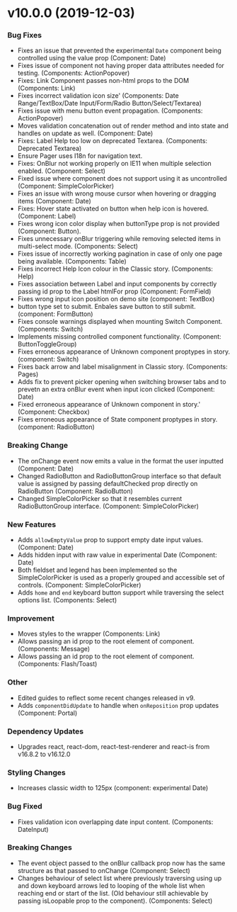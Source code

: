 # v10.0.0 (2019-12-03)
### Bug Fixes
* Fixes an issue that prevented the experimental `Date` component being controlled using the value prop (Component: Date)
* Fixes issue of component not having proper data attributes needed for testing. (Components: ActionPopover)
* Fixes: Link Component passes non-html props to the DOM (Components: Link)
* Fixes incorrect validation icon size' (Components: Date Range/TextBox/Date Input/Form/Radio Button/Select/Textarea)
* Fixes issue with menu button event propagation. (Components: ActionPopover)
* Moves validation concatenation out of render method and into state and handles on update as well. (Component: Date)
* Fixes: Label Help too low on deprecated Textarea. (Components: Deprecated Textarea)
* Ensure Pager uses I18n for navigation text.
* Fixes: OnBlur not working properly on IE11 when multiple selection enabled. (Component: Select)
* Fixed issue where component does not support using it as uncontrolled (Component: SimpleColorPicker)
* Fixes an issue with wrong mouse cursor when hovering or dragging items (Component: Date)
* Fixes: Hover state activated on button when help icon is hovered. (Component: Label)
* Fixes wrong icon color display when buttonType prop is not provided (Component: Button).
* Fixes unnecessary onBlur triggering while removing selected items in multi-select mode. (Components: Select)
* Fixes issue of incorrectly working pagination in case of only one page being available. (Components: Table)
* Fixes incorrect Help Icon colour in the Classic story. (Components: Help)
* Fixes association between Label and input components by correctly passing id prop to the Label htmlFor prop (Component: FormField)
* Fixes wrong input icon position on demo site (component: TextBox)
* button type set to submit. Enbales save button to still submit. (component: FormButton)
* Fixes console warnings displayed when mounting Switch Component. (Components: Switch)
* Implements missing controlled component functionality. (Component: ButtonToggleGroup)
* Fixes erroneous appearance of Unknown component proptypes in story. (component: Switch)
* Fixes back arrow and label misalignment in Classic story. (Components: Pages)
* Adds fix to prevent picker opening when switching browser tabs and to prevetn an extra onBlur event when input icon clicked (Component: Date)
* Fixed erroneous appearance of Unknown component in story.' (Component: Checkbox)
* Fixes erroneous appearance of State component proptypes in story. (component: RadioButton)

### Breaking Change
* The onChange event now emits a value in the format the user inputted (Component: Date)
* Changed RadioButton and RadioButtonGroup interface so that default value is assigned by passing defaultChecked prop directly on RadioButton (Component: RadioButton)
* Changed SimpleColorPicker so that it resembles current RadioButtonGroup interface. (Component: SimpleColorPicker)

### New Features
* Adds `allowEmptyValue` prop to support empty date input values. (Component: Date)
* Adds hidden input with raw value in experimental Date (Component: Date)
* Both fieldset and legend has been implemented so the SimpleColorPicker is used as a properly grouped and accessible set of controls. (Component: SimpleColorPicker)
* Adds `home` and `end` keyboard button support while traversing the select options list. (Components: Select)

### Improvement
* Moves styles to the wrapper (Components: Link)
* Allows passing an id prop to the root element of component. (Components: Message)
* Allows passing an id prop to the root element of component. (Components: Flash/Toast)

### Other
* Edited guides to reflect some recent changes released in v9.
* Adds `componentDidUpdate` to handle when `onReposition` prop updates (Component: Portal)

### Dependency Updates
* Upgrades react, react-dom, react-test-renderer and react-is from v16.8.2 to v16.12.0

### Styling Changes
* Increases classic width to 125px (component: experimental Date)

### Bug Fixed
* Fixes validation icon overlapping date input content. (Components: DateInput)

### Breaking Changes
* The event object passed to the onBlur callback prop now has the same structure as that passed to onChange (Component: Select)
* Changes behaviour of select list where previously traversing using up and down keyboard arrows led to looping of the whole list when reaching end or start of the list. (Old behaviour still achievable by passing isLoopable prop to the component). (Components: Select)


